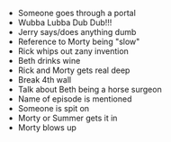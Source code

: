 - Someone goes through a portal
- Wubba Lubba Dub Dub!!!
- Jerry says/does anything dumb
- Reference to Morty being "slow"
- Rick whips out zany invention
- Beth drinks wine
- Rick and Morty gets real deep
- Break 4th wall
- Talk about Beth being a horse surgeon
- Name of episode is mentioned
- Someone is spit on
- Morty or Summer gets it in
- Morty blows up
